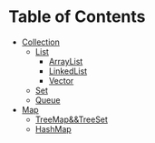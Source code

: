 # Table of Contents






+ [Collection]()
  + [List]()
    + [ArrayList](./collection/ArrayList.md)
    + [LinkedList](./collection/LinkList.md)
    + [Vector]()
  + [Set]()
  + [Queue]()
+ [Map]()
    + [TreeMap&&TreeSet](./collection/TreeMap&&TreeSet.md) 
  + [HashMap](./collection/HashMap.md)

